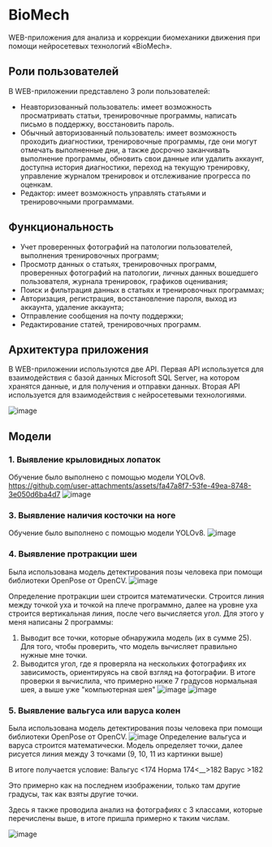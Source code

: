 # BioMech
WEB-приложения для анализа и коррекции биомеханики движения при помощи нейросетевых технологий «BioMech».

## Роли пользователей
В WEB-приложении представлено 3 роли пользователей:
* Неавторизованный пользователь: имеет возможность просматривать статьи, тренировочные программы, написать письмо в поддержку, восстановить пароль. 
* Обычный авторизованный пользователь: имеет возможность проходить диагностики, тренировочные программы, где они могут отмечать выполненные дни, а также досрочно заканчивать выполнение программы, обновить свои данные или удалить аккаунт, доступна история диагностики, переход на текущую тренировку, управление журналом тренировок и отслеживание прогресса по оценкам.
* Редактор: имеет возможность управлять статьями и тренировочными программами.

## Функциональность
* Учет проверенных фотографий на патологии пользователей, выполнения тренировочных программ;
* Просмотр данных о статьях, тренировочных программ, проверенных фотографий на патологии, личных данных вошедшего пользователя, журнала тренировок, графиков оценивания;
* Поиск и фильтрация данных в статьях и тренировочных программах;
* Авторизация, регистрация, восстановление пароля, выход из аккаунта, удаление аккаунта;
* Отправление сообщения на почту поддержки;
* Редактирование статей, тренировочных программ.

## Архитектура приложения
В WEB-приложении используются две API. Первая API используется для взаимодействия с базой данных Microsoft SQL Server, на котором хранятся данные, и для получения и отправки данных. Вторая API используется для взаимодействия с нейросетевыми технологиями.

![image](https://github.com/user-attachments/assets/52461f0d-fee1-427b-b441-4cc9717cae4e)

## Модели
### 1. Выявление крыловидных лопаток
Обучение было выполнено с помощью модели YOLOv8.
https://github.com/user-attachments/assets/fa47a8f7-53fe-49ea-8748-3e050d6ba4d7
![image](https://github.com/user-attachments/assets/1b37cf6e-0f07-40e4-901d-cb8866cc7909)

### 3. Выявление наличия косточки на ноге
Обучение было выполнено с помощью модели YOLOv8. 
![image](https://github.com/user-attachments/assets/070e048f-3c8f-4c7c-b4e3-d13c8dfd8d4a)

### 4. Выявление протракции шеи
Была использована модель детектирования позы человека при помощи библиотеки OpenPose от OpenCV. 
![image](https://github.com/user-attachments/assets/29d12b7a-4fb4-470b-a9cb-a986d334b5df)

Определение протракции шеи строится математически. Строится линия между точкой уха и точкой на плече программно, далее на уровне уха строится вертикальная линия, после чего вычисляется угол.
Для этого у меня написаны 2 программы: 
1. Выводит все точки, которые обнаружила модель (их в сумме 25). Для того, чтобы проверить, что модель вычисляет правильно нужные мне точки.
2. Выводится угол, где я проверяла на нескольких фотографиях их зависимость, ориентируясь на свой взгляд на фотографии.
В итоге проверки я вычислила, что примерно ниже 7 градусов нормальная шея, а выше уже "компьютерная шея"
![image](https://github.com/user-attachments/assets/4ccd3a31-949b-4b61-ab4a-3628a2ee4674)
![image](https://github.com/user-attachments/assets/ead580fe-dc4e-40a7-a961-df8cf2b735d6)


### 5. Выявление вальгуса или варуса колен
Была использована модель детектирования позы человека при помощи библиотеки OpenPose от OpenCV. 
![image](https://github.com/user-attachments/assets/63e81e68-ff79-4990-b442-00cf2d359e83)
Определение вальгуса и варуса строится математически. Модель определяет точки, далее рисуется линия между 3 точками (9, 10, 11 из картинки выше)

В итоге получается условие:
Вальгус <174
Норма 174<__>182
Варус >182

Это примерно как на последнем изображении, только там другие градусы, так как взяты другие точки. 

Здесь я также проводила анализ на фотографиях с 3 классами, которые перечислены выше, в итоге пришла примерно к таким числам.

![image](https://github.com/user-attachments/assets/37bc5f43-4177-47a3-adb8-2e077b8257a9)
